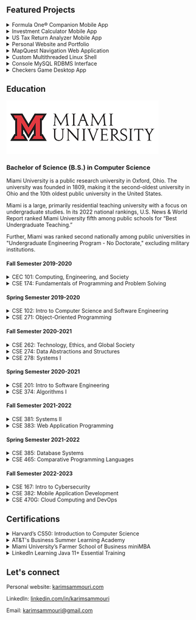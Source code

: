 <h2>Featured Projects</h2>
<details>
  <summary>Formula One® Companion Mobile App</summary>
  
  - <a href="https://github.com/karimsammouri/MU-CSE-382/tree/main/Final%20Project%20-%20FormulaStandings">View project</a>
  - Displays the latest Formula One® season's race schedule, race results, driver standings, constructor (team) standings, driver information, constructor information, and latest news.
  - Built using C#, XAML, Microsoft's Xamarin.Forms cross-platform UI framework, and Visual Studio.
  - Calls on the Ergast Developer API web service for Formula One® race, driver, and constructor data.
  - Makes use of a local SQLite database, REST API, JSON, <i>ListViews</i>, user preferences, tab navigation, stack navigation, carousel navigation, images, and sound.
  - Final project submission for Miami University's CSE 382: Mobile Application Development.
</details>
</details>
<details>
  <summary>Investment Calculator Mobile App</summary>
  
  - <a href="https://github.com/karimsammouri/MU-CSE-382/tree/main/Project03%20-%20Financial%20Calculator">View project</a>
  - Performs arithmetic and computes the final investment balance given a starting balance, number of years, rate of return, recurring investment, and the frequency of recurring investment.
  - Built using C#, XAML, Microsoft's Xamarin.Forms cross-platform UI framework, and Visual Studio.
  - Makes use of event handlers, grid layout, <i>ResourceDictionary</i>, and <i>Pickers</i>.
  - Project submission for Miami University's CSE 382: Mobile Application Development.
</details>
<details>
  <summary>US Tax Return Analyzer Mobile App</summary>
  
  - <a href="https://github.com/karimsammouri/MU-CSE-382/tree/main/Project02%20-%20US%20Tax%20Information">View project</a>
  - Analyzes a TSV file containing tax return records for all zip codes in the US and allows the user to either query zip codes with an average tax return equivalent to a given amount or zip codes in a given city-state.
  - Built using C#, XAML, Microsoft's Xamarin.Forms cross-platform UI framework, and Visual Studio.
  - Makes use of embedded resources, asynchronous processing, file IO, data binding, and <i>ListViews</i>.
  - Project submission for Miami University's CSE 382: Mobile Application Development.
</details>
<details>
  <summary>Personal Website and Portfolio</summary>
  
  - <a href="https://karimsammouri.com/">Visit website</a>
  - <a href="https://github.com/karimsammouri/portfolio">View project</a>
  - Details my story and serves as a central hub for my online presence, providing links to my resume, LinkedIn, and GitHub.
  - Built using HTML, CSS, Sass, Visual Studio Code, and GitHub Pages for hosting.
  - Makes use of CSS <i>Media Queries</i> for page responsiveness and dynamic adaptation to varying window sizes.
</details>
<details>
  <summary>MapQuest Navigation Web Application</summary>
  
  - <a href="https://github.com/karimsammouri/MU-CSE-383/tree/main/Final">View project</a>
  - Displays navigation directions given two locations from the user. Navigation history is saved and can be retrieved by date.
  - Built using HTML, Javascript, PHP, CSS, the MapQuest API for navigation data, and AWS EC2 for temporary hosting and storage.
  - Makes use of phpLiteAdmin (web-based SQLite), JQuery, AJAX, JSON, and Bootstrap.
  - Final project submission for Miami University's CSE 383: Web Application Programming.
  - Project requirements emphasize a multi-page/multi-tab web client with a focus on responsive design.
</details>
<details>
  <summary>Custom Multithreaded Linux Shell</summary>
  
  - <a href="https://github.com/karimsammouri/MU-CSE-381/tree/main/Project05">View project</a>
</details>
<details>
  <summary>Console MySQL RDBMS Interface</summary>
  
  - <a href="https://github.com/karimsammouri/MU-CSE-278/tree/main/Project04">View project</a>
</details>
<details>
  <summary>Checkers Game Desktop App</summary>
  
  - <a href="https://github.com/karimsammouri/MU-CSE-271/tree/main/Project04">View project</a>
  - Functional desktop checkers game.
  - Built using Java and the Swing GUI library.
  - Makes use of <i>JComponents</i>, <i>JPanels</i>, <i>JFrames</i>, <i>ActionListeners</i>, and <i>MouseListeners</i>.
  - Final project submission for Miami University's CSE 271: Object-Oriented Programming.
  - Implemented a functioning GUI despite it being optional. Assigned requirements document is provided.
</details>

<h2>Education</h2>
<img src="https://github.com/karimsammouri/karimsammouri/blob/main/MiamiLogo.png" alt="Miami University">
<h3>Bachelor of Science (B.S.) in Computer Science</h3>
<p>
Miami University is a public research university in Oxford, Ohio. The university was founded in 1809, making it the second-oldest university in Ohio and the 10th oldest public university in the 
United States. 

Miami is a large, primarily residential teaching university with a focus on undergraduate studies. In its 2022 national rankings, U.S. News & World Report ranked Miami University fifth among public schools for “Best Undergraduate Teaching.”

Further, Miami was ranked second nationally among public universities in "Undergraduate Engineering Program - No Doctorate," excluding military institutions.
</p>
<h4>Fall Semester 2019-2020</h4>
<details>
  <summary>CEC 101: Computing, Engineering, and Society</summary>
  
  - Got introduced to the professional and societal context of engineering including contemporary issues and breakthrough technologies.
  - Explored issues related to professional ethics in engineering.
  - Practiced the essential skills necessary for success in teamwork and communication.
</details>
<details>
  <summary>CSE 174: Fundamentals of Programming and Problem Solving</summary>
  
  - <a href="https://github.com/karimsammouri/MU-CSE-174">View course projects</a>
  - Learned fundamental programming concepts such as language syntax and semantics, variable scope, data representation, formatting conventions, and Integrated Development Environments (IDEs).
  - Learned the fundamentals of Java and the process from source code to executable code, including the roles of the Java Compiler and the Java Virtual Machine (JVM).
  - Learned to implement clean and robust programs that solve a stated problem, including using appropriate Java primitive data types, operators, methods, conditionals, loops, input, output, collections, and third-party classes.
  - Learned to identify and eliminate errors in programs, including the ability to analyze source code, differentiate between compiler and runtime errors, interpret complier errors, use a debugger, and write test code.
  - Learned to solve programming problems using a procedural approach through functional decomposition.
  - Learned to describe, trace, and implement basic algorithms such as linear search, non-recursive binary search, non-recursive sorting algorithms such as bubble sort, selection sort, and insertion sort, and common array algorithms such as counting, adding, and computing the min/max.
  - Learned to compare algorithms with respect to their efficiency and readability.
  - Learned to use Java’s API documentation.
</details>
<h4>Spring Semester 2019-2020</h4>
<details>
  <summary>CSE 102: Intro to Computer Science and Software Engineering</summary>
  
  - Learned to use computer science and software engineering tools such as Git, Secure Socket Shell (SSH), and the command-line interface (CLI).
  - Learned fundamental computer science concepts such as binary, hexadecimal, logic gates, computer architecture, networks, operating systems, programming, and algorithms.
  - Learned web-programming technologies and fundamentals such as HTML, CSS, JavaScript, DOM, and jQuery.
  - Explored ethical issues within computer science in the fields of privacy, security, accessibility, and copyright.
  - Learned about the various computing disciplines such as software engineering, computer engineering, electrical engineering, informational technology, management information systems, and interactive media studies and how they interrelate.
  - Learned to communicate through the use of web sites and oral presentations.
</details>
<details>
  <summary>CSE 271: Object-Oriented Programming</summary>
  
  - <a href="https://github.com/karimsammouri/MU-CSE-271">View course projects</a>
  - Learned to design and implement computer programs using Java and object-oriented programming techniques such as objects, classes, methods, abstraction, encapsulation, inheritance, and polymorphism.
  - Learned to write UML class diagrams and break a programming problem down into an appropriate set of classes and methods based on a problem statement.
  - Learned to write robust programs with input validation and an emphasis on exhaustive testing through concepts learned in CSE 174.
  - Learned to write code that throws and catches appropriate exception classes, including both checked and unchecked exceptions.
  - Learned to use JUnit and write class tests.
  - Learned to use Javadoc to document a class.
  - Learned to use recursion as a problem-solving technique and implement classical recursive algorithms such as calculating a factorial.
  - Learned to describe, implement, and compare non-recursive and recursive sorting algorithms such as bubble sort, insertion sort, selection sort, merge sort, and quick sort.
  - Learned to design and develop event-driven applications with a graphical user interface using Java Swing
</details>
<h4>Fall Semester 2020-2021</h4>
<details>
  <summary>CSE 262: Technology, Ethics, and Global Society</summary>
  
  - Learned to formulate and defend a position on an ethical question related to technology, including applying ethical theories such as Kantianism, Utilitarianism, and Social Contract Theory.
  - Explored the ethical challenges currently posed  by technology, including digital rights management, community standards, databases of personal data, fair use, freedom of expression, monitoring, technological determinism, unsafe software, and globalization.
  - Learned to engage with peers and come to a consensus on ethical issues.
  - Took positions on the social responsibilities of software developers and used oral and written methods to communicate my position.
</details>
<details>
  <summary>CSE 274: Data Abstractions and Structures</summary>
  
  - <a href="https://github.com/karimsammouri/MU-CSE-274">View course projects</a>
  - Learned to use the appropriate data structures, abstract data types, and algorithmic methods to solve a given problem.
  - Learned the features and semantics of abstract data types such as matrices, lists, stacks, queues, sets, maps, trees, graphs, and priority queues.
  - Learned the features and semantics of major data structures such as array-based lists, linked lists, hash tables, binary search trees, heaps, and graphs.
  - Learned to implement common tree and graph algorithms such as tree traversals, depth-first search, breadth-first search, Dijkstra’s algorithms, and topological sort.
  - Learned to combine multiple data structures to create efficient solutions to problems.
  - Learned to build classes that are compatible with library collection classes such as a class that can be used as a key in a hash table.
  - Learned to implement abstract data types using object-oriented programming principles such as polymorphism, inheritance, and generics.
  - Learned to determine time and space requirements of data structure implementations and algorithms as well as asymptotic notations used in algorithm analysis.
</details>
<details>
  <summary>CSE 278: Systems I</summary>
  
  - <a href="https://github.com/karimsammouri/MU-CSE-278">View course projects</a>
  - Learned to develop programs using a high level, systems programming language (C++) in a Linux environment.
  - Learned about the properties of various computer architectures including their components and functions.
  - Learned to analyze the salient aspects of machine instructions and memory addressing modes.
  - Learned to convert a high-level language program to assembly and machine language using suitable tools.
  - Learned to convert unsigned integers between different representations such as decimal, binary, and hexademical.
  - Learned to use compiler optimizations to improve performance.
  - Learned to use basic networking and socket programming concepts to develop a textual client-server program.
  - Learned to use SQL statements to manipulate a simple database, including the use of APIs to access a database from a program.
  - Learned to use appropriate system tools, including those from a command line interface.
</details>
<h4>Spring Semester 2020-2021</h4>
<details>
  <summary>CSE 201: Intro to Software Engineering</summary>
  
  - Learned to apply an object-oriented analysis and design approach to case studies.
  - Learned to describe the software development lifecycle (SDLC) and its associated processes, the different phases, and the relationships between the phases.
  - Learned to describe and compare alternative software processes such as waterfall, incremental, spiral, prototyping, empirical, and agile methods.
  - Learned the different roles that make up a software team and the responsibilities of each.
  - Learned to develop clear, concise, and formal lifecycle artifacts, including requirements, design, implementation, and test documentation for software systems based on user and stakeholder needs.
  - Learned to create UML use case, class, and sequence diagrams.
  - Learned the importance of technologies such as version control in the software development lifecycle.
  - Learned fundamental design principles such as coupling, cohesion, and portability.
  - Learned the concept of design patterns and explored examples.
  - Learned to apply the software development lifecycle as part of a team.
  - Learned to effectively present design artifacts.
  - Learned various testing and quality assurance strategies, including validation and verification, and different levels of testing such as unit, integration, systems, acceptance, regression, black box, and white box testing.
</details>
<details>
  <summary>CSE 374: Algorithms I</summary>
  
  - <a href="https://github.com/karimsammouri/MU-CSE-374">View course projects</a>
  - Learned to characterize the runtime and storage requirements of a proposed algorithm or data structure.
  - Learned to determine the time and space complexity of algorithms.
  - Learned the formal definitions of Ο, Θ, and Ω and how they describe the amount of work done by an algorithm.
  - Learned to use big O notation to define asymptotic upper bounds on time and space complexity of algorithms.
  - Learned to describe and implement advanced algorithms such as dynamic-programming, greedy, and divide-and-conquer algorithms.
</details>
<h4>Fall Semester 2021-2022</h4>
<details>
  <summary>CSE 381: Systems II</summary>
  
  - <a href="https://github.com/karimsammouri/MU-CSE-381">View course projects</a>
  - Learned to carry out the key steps in loading and starting an operating system.
  - Learned to critique the design and tradeoffs in file systems and computer memory hierarchy levels.
  - Learned to use multiprocessing and inter-process communication (IPC) concepts and tools such as pipes to monitor and control processes.
  - Learned to use concurrency and multithreaded programming concepts to create processes with multiple cooperating threads in ways that avoid deadlock.
  - Learned about virtualization and cloud services.
  - Learned about security features provided by an operating system to avoid common security problems such as buffer overflow, stack smashing, trojans, and root kit problems.
</details>
<details>
  <summary>CSE 383: Web Application Programming</summary>
  
  - <a href="https://github.com/karimsammouri/MU-CSE-383">View course projects</a>
  - Learned technologies needed to implement web applications such as HTML, CSS, JavaScript, and AJAX.
  - Learned the nature of web applications, frameworks, and various architectures, including the role of the client and backend servers, and how they interrelate.
  - Learned to create interactive web applications using forms and other user input methods to gather and present data.
  - Learned to develop responsive web applications.
  - Learned concepts related to using databases.
  - Learned concepts of MVC and templating in the creation of web applications.
  - Learned to implement error handling conditions in relation to network programming.
</details>
<h4>Spring Semester 2021-2022</h4>
<details>
  <summary>CSE 385: Database Systems</summary>
  
  - Learned the file structures that are used by Relational Database Management Systems (RDMS).
  - Learned the basic concepts of database systems such as entity sets and relationship sets.
  - Learned to utilize SQL to query a database.
  - Learned the syntax and semantics of SQL statements.
  - Learned to use views in relational systems.
  - Learned to utilize a commercial relational database management system (SQL Server) that supports SQL.
  - Learned to design a relational database using entity-relationship modeling and diagrams.
  - Learned the concept of normalization in database design.
</details>
<details>
  <summary>CSE 465: Comparative Programming Languages</summary>
  
  - Learned to identify, describe, and compare programming language paradigms such as procedural, object-oriented, functional, declarative/logic, and scripting languages.
  - Learned to evaluate tradeoffs between different paradigms considering space efficiency, time efficiency, safety, and power of expression.
  - Programmed software using a language in each of the programming paradigms listed above.
  - Learned the tradeoffs of compiled and interpreted execution models.
  - Learned the phases of program translation from source code to executable code.
  - Learned the properties of a variable such as its associated address, value, score, persistence, and size.
  - Learned the tradeoffs of different lifetime management approaches such as reference counting and garbage collection.
  - Learned the difference between call-by-value, call-by-value/result, call-by-reference, and call-by-name parameter passing.
  - Learned to specify selected features of programming language syntax using standard grammatical notations.
  - Learned to specify selected features of programming language semantics using operational semantics, denotational semantics, and axiomatic semantics.
</details>
<h4>Fall Semester 2022-2023</h4>
<details>
  <summary>CSE 167: Intro to Cybersecurity</summary>
  
  - Learned the definition, scope, and objective of cybersecurity.
  - Explored current cybersecurity trends, including data breaches, targeted ransomware, and insider threats.
  - Learned fundamental cybersecurity concepts such as the CIA triad (confidentiality, integrity, and availability), attack vectors, defense points, and controls.
  - Learned fundamental cryptography concepts and tools such as the caesar and vignette ciphers, symmetric and asymmetric encryption, hashing, OpenSSL, and GPG.
</details>
<details>
  <summary>CSE 382: Mobile Application Development</summary>
  
  - <a href="https://github.com/karimsammouri/MU-CSE-382">View course projects</a>
  - Learned to use Xamarin to build cross-platform mobile applications.
  - Learned to use Visual Studio to develop, debug, and test cross-platform mobile applications.
  - Learned the tradeoffs of cross-platform development and native development.
  - Learned to use graphical elements to acquire user input and display data.
  - Learned to develop mobile applications that support different form factors such as phone or tablet and orientations such as landscape or portrait.
  - Learned to use common navigation patterns such as tabbed, carousel, and stack navigation.
  - Learned to use asynchronous processing to provide a responsive interface.
  - Learned the basic security aspects of mobile applications.
  - Learned to implement mobile applications that permanently store data, including through a local database, the app’s file system, and the app’s preferences.
  - Learned to implement mobile applications that use internet resources, including using web services to retrieve information from an internet resource through a standard data interchange format (JSON).
  - Learned to implement mobile applications that access the device’s hardware such as the GPS, accelerometer, and camera.
</details>
<!--
<details>
  <summary>CSE 448: Senior Design Project</summary>
  
  - Learned to solve an open-ended problem as part of a team utilizing software engineering tools and methods.
  - Practiced the necessary written and oral communication skills needed to communicate effectively with both technical and non-technical audiences.
  - Learned to perform various roles as part of a team.
  - Learned to apply engineering ethics and professionalism in project management.
</details>
-->
<details>
  <summary>CSE 470G: Cloud Computing and DevOps</summary>
  
  - Learned the definition, scope, and objective of DevOps.
  - Learned fundamental DevOps concepts such as virtualization, containerization, and continuous integration (CI).
  - Learned to use DevOps automation tools such as Bash scripts, Docker, GitLab CI/CD, Ansible, Nagios, Puppet, and Terraform.
  - Learned to use cloud computing platforms such as AWS and OpenStack.
</details>
<!-- 
<h4>Spring Semester 2022-2023</h4>
<details>
  <summary>CSE 321: Software Quality Assurance</summary>
  
  <p><i>[In progress]</i></p>
</details>
<details>
  <summary>CSE 386: Foundations of Graphics</summary>
  
  <p><i>[In progress]</i></p>
</details>
<details>
  <summary>CSE 449: Senior Design Project</summary>
  
  <p><i>[In progress]</i></p>
</details>
<details>
  <summary>CSE 470N: Quantum Computing</summary>
  
  <p><i>[In progress]</i></p>
</details>
-->

<h2>Certifications</h2>
<details>
  <summary>Harvard’s CS50: Introduction to Computer Science</summary>
  
  - <a href="https://certificates.cs50.io/57c45c7d-ba2a-4dd3-bbc8-5196be365638.pdf?size=letter">View certificate</a>
  - Due to the course's quality and reviews, multiple programmers recommended I enroll in this online introductory computer science course before coming to college. I started the course but didn't have enough time to finish before coming to Miami. For completion's sake, I finished the course during the winter break of January 2022. The course did a fantastic job explaining the fundamentals of problem solving, programming, and computing in general. The course touched on eleven topics that were covered a week each: problem solving, C, arrays, algorithms, memory, data structures, Python, SQL, web application programming, Flask, and ethics. Every week's lecture, except the last, had a corresponding problem set, and the course culminated with a final project.
</details>
<details>
  <summary>AT&T's Business Summer Learning Academy</summary>
  
  - <a href="https://www.credly.com/badges/b8baa00f-5a6e-466d-8c2c-3e9abc9967d9?source=linked_in_profile">View certificate</a>
  - I had the opportunity to participate in AT&T's 2021 Summer Learning Academy, where I experienced eighty total hours of intensive online programming around personal and career development, business, and technology topics. Established personalities such as Troy Aikman, Kelly Decker, and Matt Luhn were present. I received my certification on August 2021.
</details>
<details>
  <summary>Miami University’s Farmer School of Business miniMBA</summary>
  
  - <a href="https://certs.professionaled.miamioh.edu/06c4e2c9-233c-4e33-97b2-68b902b53b25#gs.jmsajt">View certificate</a>
  - I had the opportunity to enroll in Miami's Farmer School of Business miniMBA program when it first launched in 2021. As a computer science major, I gained insight on a wide range of business topics from supply chain and business strategy to entrepreneurship and creative thinking. I recieved my miniMBA on January 2021.
</details>
<details>
  <summary>LinkedIn Learning Java 11+ Essential Training </summary>
  
  - <a href="https://www.linkedin.com/learning/certificates/1f8eebe96b3e0686f92730367a13d07b74c9d64478ac57852cc5fd3d3a7be513">View certificate</a>
  - After receiving a free one-month trial on LinkedIn Learning my freshman year at Miami, I tried to maximize the opportunity. This course caught my eye as I had just finished CSE 271: Object-Oriented Programming and thought it would be a good Java refresher. I received my certification on June 2020.
</details>

<h2>Let's connect</h2>
<p>
Personal website: <a href="https://karimsammouri.com/">karimsammouri.com</a>

LinkedIn: <a href="https://www.linkedin.com/in/karimsammouri/">linkedin.com/in/karimsammouri</a>

Email: <a href="karimsammouri@gmail.com">karimsammouri@gmail.com</a>
</p>
